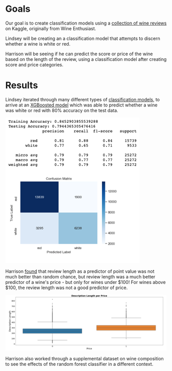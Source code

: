 # Goals

Our goal is to create classification models using a [collection of wine reviews](https://www.kaggle.com/zynicide/wine-reviews) on Kaggle, originally from Wine Enthusiast.

Lindsey will be creating an a classification model that attempts to discern whether a wine is white or red.

Harrison will be seeing if he can predict the score or price of the wine based on the length of the review, using a classification model after creating score and price categories. 

# Results

Lindsey iterated through many different types of [classification models](https://github.com/lindseyberlin/Mod5Project/blob/master/Lindsey_ModelSelection.ipynb), to arrive at an [XGBoosted model](https://github.com/lindseyberlin/Mod5Project/blob/master/Lindsey_FinalModel.ipynb) which was able to predict whether a wine was white or red with 80% accuracy on the test data.

![XGBoost model results](Mod5_XGBoostModel_resultswithinteractions.png)

Harrison [found](https://github.com/lindseyberlin/Mod5Project/blob/master/Harrison_Final.ipynb) that review length as a predictor of point value was not much better than random chance, but review length was a much better predictor of a wine's price - but only for wines under $100! For wines above $100, the review length was not a good predictor of price. 

![Description length versus price boxplots](Mod5_DescriptionLengthVSPrice.png)

Harrison also worked through a supplemental dataset on wine composition to see the effects of the random forest classifier in a different context.
